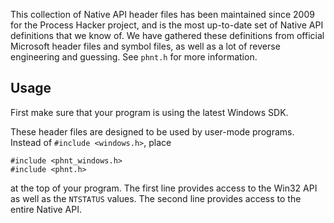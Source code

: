 This collection of Native API header files has been maintained since 2009 for the Process Hacker project, and is the most up-to-date set of Native API definitions that we know of. We have gathered these definitions from official Microsoft header files and symbol files, as well as a lot of reverse engineering and guessing. See `phnt.h` for more information.

## Usage

First make sure that your program is using the latest Windows SDK.

These header files are designed to be used by user-mode programs. Instead of `#include <windows.h>`, place

```
#include <phnt_windows.h>
#include <phnt.h>
```

at the top of your program. The first line provides access to the Win32 API as well as the `NTSTATUS` values. The second line provides access to the entire Native API. 
